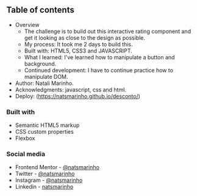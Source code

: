 ## Table of contents

- Overview
  - The challenge is to build out this interactive rating component and get it looking as close to the design as possible.
  - My process: It took me 2 days to build this.
  - Built with: HTML5, CSS3 and JAVASCRIPT.
  - What I learned: I've learned how to manipulate a button and background.
  - Continued development: I have to continue practice how to manipulate DOM. 
- Author: Natali Marinho. 
- Acknowledgments: javascript, css and html.
- Deploy: (https://natsmarinho.github.io/desconto/)

### Built with

- Semantic HTML5 markup
- CSS custom properties
- Flexbox

### Social media

- Frontend Mentor - [@natsmarinho](https://www.frontendmentor.io/profile/natsmarinho)
- Twitter - [@natsmarinho](https://www.twitter.com/natsmarinho)
- Instagram - [@natsmarinho](https://www.instagram.com/natsmarinho/)
- Linkedin - [natsmarinho](https://www.linkedin.com/in/natsmarinho/)
